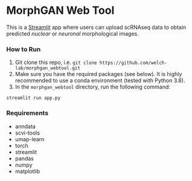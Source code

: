 # MorphGAN Web Tool

This is a [Streamlit](https://streamlit.io/) app where users can upload scRNAseq data to obtain predicted _nuclear_ or _neuronal_ morphological images.

### How to Run
1. Git clone this repo, i.e. `git clone https://github.com/welch-lab/morphgan_webtool.git`
2. Make sure you have the required packages (see below). It is highly recommended to use a conda environment (tested with Python 3.8).
3. In the `morphgan_webtool` directory, run the following command:
```
streamlit run app.py
```

### Requirements
- anndata
- scvi-tools
- umap-learn
- torch
- streamlit
- pandas
- numpy
- matplotlib
